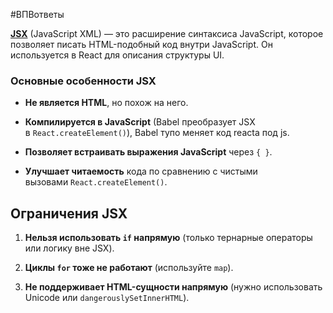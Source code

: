#ВПВответы 

[**JSX**](https://habr.com/ru/articles/319270/) (JavaScript XML) — это расширение синтаксиса JavaScript, которое позволяет писать HTML-подобный код внутри JavaScript. Он используется в React для описания структуры UI.
### **Основные особенности JSX**

- **Не является HTML**, но похож на него.
    
- **Компилируется в JavaScript** (Babel преобразует JSX в `React.createElement()`), Babel тупо меняет код reacta под js.
    
- **Позволяет встраивать выражения JavaScript** через `{ }`.
    
- **Улучшает читаемость** кода по сравнению с чистыми вызовами `React.createElement()`.

## **Ограничения JSX**

1. **Нельзя использовать `if` напрямую** (только тернарные операторы или логику вне JSX).
    
2. **Циклы `for` тоже не работают** (используйте `map`).
    
3. **Не поддерживает HTML-сущности напрямую** (нужно использовать Unicode или `dangerouslySetInnerHTML`).

